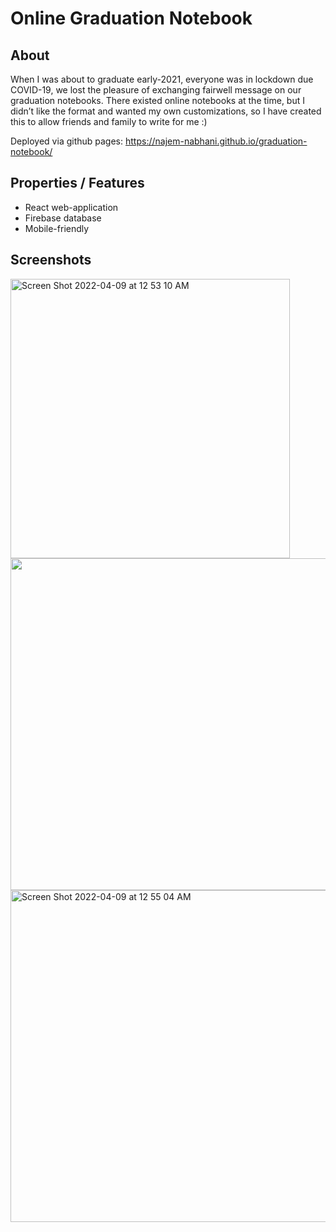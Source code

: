 # Online Graduation Notebook

## About
When I was about to graduate early-2021, everyone was in lockdown due COVID-19, we lost the pleasure of exchanging fairwell message on our graduation notebooks. There existed online notebooks at the time, but I didn’t like the format and wanted my own customizations, so I have created this to allow friends and family to write for me :)

Deployed via github pages: https://najem-nabhani.github.io/graduation-notebook/

## Properties / Features
* React web-application
* Firebase database
* Mobile-friendly

## Screenshots

<img width="447" alt="Screen Shot 2022-04-09 at 12 53 10 AM" src="https://user-images.githubusercontent.com/42846512/162537444-307836d8-a1ef-4f34-8250-f1dde716c920.png">

<img width="531" src="https://user-images.githubusercontent.com/42846512/162537198-0c6db373-16ff-40ae-b7c1-eb831fb49237.png">


<img width="531" alt="Screen Shot 2022-04-09 at 12 55 04 AM" src="https://user-images.githubusercontent.com/42846512/162537449-2619824d-80ea-46df-bc52-35a336ba5549.png">
